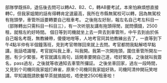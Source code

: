 部隊學既係B，退伍後去問可以轉A2、B2、C，轉AB要考試，本來怕麻煩想直接轉C，但我家姐閙的話有得轉肯定選最高，我所在市縣無駕校可以轉，因為無駕校有拖頭學，車管所話要轉要自己租車考。
之後拖左好耐，報左名自己考左科目一（部隊轉出只需科目一科目三），有一次听朋友講有拖頭得閒，就問價錢，2500租，就租左約好時間。
個日等到司機就坐上去一齊去到車管所，中午去到由於係自己報名考既，無教練帶，傻傻地咁等，人地考官同其他教練出去了，一直等到下午4點半仲有半個鐘落班，見到考官帶隊回來就上去問。考官都問我點解唔早點講，我話唔識喔，考官就叫我上車，叫我開。我第一次開拖頭，圍住車管所開左一圈，有少少緊張，考官就講左兩句，話開車要開自己道，唔好緊張，之後就叫我簽名，pass過左，之後就等收通知去車管所攞証。
之後坐車回家，過左一段時間，又見到个司機同我家姐打麻雀，原來个司機同我家姐好熟，司機阿清仲開玩笑咁講，早知識既請飲餐早茶就搞掂啦，唔使使2500租車啦！